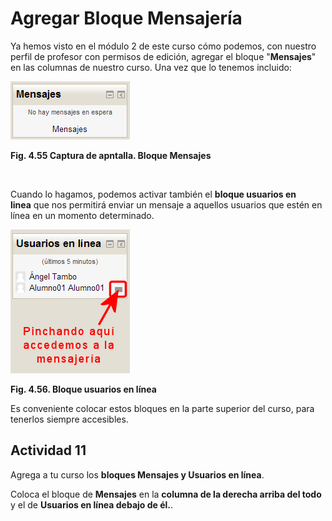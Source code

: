 
# Agregar Bloque Mensajería

Ya hemos visto en el módulo 2 de este curso cómo podemos, con nuestro perfil de profesor con permisos de edición, agregar el bloque "**Mensajes**" en las columnas de nuestro curso. Una vez que lo tenemos incluido:


![](https://raw.githubusercontent.com/catedu/curso-moodle/master/img/bloque_mensajes.png)

**Fig. 4.55 Captura de apntalla. Bloque Mensajes**

 

Cuando lo hagamos, podemos activar también el ****bloque usuarios en linea**** que nos permitirá enviar un mensaje a aquellos usuarios que estén en línea en un momento determinado.


![](https://raw.githubusercontent.com/catedu/curso-moodle/master/img/bloque_usuarios_en_linea.png)

**Fig. 4.56. Bloque usuarios en línea**

Es conveniente colocar estos bloques en la parte superior del curso, para tenerlos siempre accesibles. 

## Actividad 11

Agrega a tu curso los **bloques Mensajes y Usuarios en línea**.

Coloca el bloque de **Mensajes** en la **columna de la derecha arriba del todo** y el de **Usuarios en línea debajo de él.**.

 
